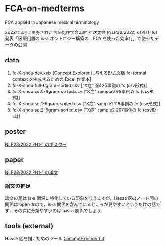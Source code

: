 # FCA-on-medterms

FCA applied to Japanese medical terminology

2022年3月に実施された言語処理学会28回年次大会 (NLP28/2022) のPH1-1の発表「医療用語の is-a オントロジー構築の　FCA を使った効率化」で使ったデータの公開

## data

1. fc-X-shou-dev.xslx [Concept Explorer に与える形式文脈 fc=formal context を生成するための Excel 作業本]
2. fc-X-shou-full-6gram-sorted.csv ["X症" 全425事例の fc (csv形式)]
3. fc-X-shou-set0-6gram-sorted.csv ["X症" sample0 68事例の fc (csv形式)]
4. fc-X-shou-set1-6gram-sorted.csv ["X症" sample1 118事例の fc (csv形式)]
5. fc-X-shou-set2-6gram-sorted.csv ["X症" sample2 207事例の fc (csv形式)]

## poster

[NLP28/2022 PH1-1 のポスター](https://www.dropbox.com/s/sb0um9nqnx7r1pt/PH1-1-poster-medont-dev-nlp28.pdf?dl=0)

## paper

[NLP28/2022 PH1-1 の論文](https://www.dropbox.com/s/34aafkuj0wvlxgt/paper-medont-dev-nlp28.pdf?dl=0)

### 論文の補足

論文の題は is-a 関係に特化している印象を与えますが，Hasse 図のノード間の関係は open なので，is-a 関係を含んでいるところが見やすいというだけの話です．その次に分類やすいのは has-a 関係でしょう．

## tools (external)

Hasse 図を描くためのツール [ConceptExplorer 1.3](http://conexp.sourceforge.net/)


